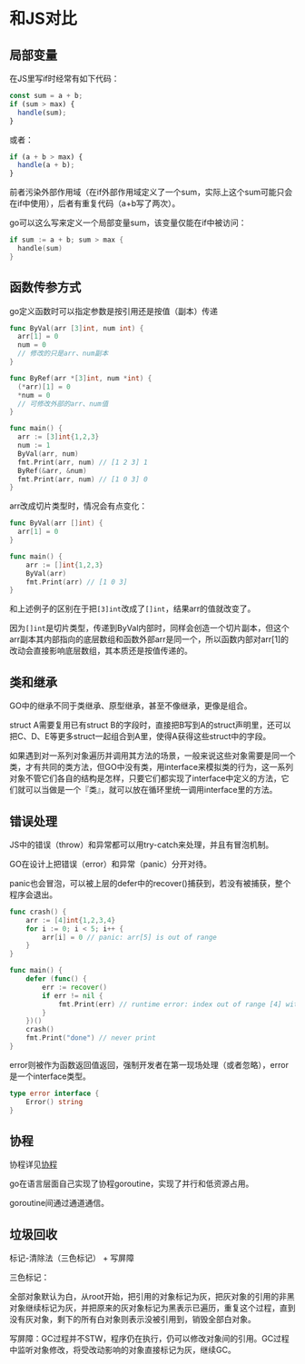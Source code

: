 # 和JS对比

## 局部变量

在JS里写if时经常有如下代码：

```js
const sum = a + b;
if (sum > max) {
  handle(sum);
} 
```

或者：

```js
if (a + b > max) {
  handle(a + b);
}
```

前者污染外部作用域（在if外部作用域定义了一个sum，实际上这个sum可能只会在if中使用），后者有重复代码（a+b写了两次）。

go可以这么写来定义一个局部变量sum，该变量仅能在if中被访问：

```go
if sum := a + b; sum > max {
  handle(sum)
}
```

## 函数传参方式

go定义函数时可以指定参数是按引用还是按值（副本）传递
        
```go
func ByVal(arr [3]int, num int) {
  arr[1] = 0
  num = 0
  // 修改的只是arr、num副本
}

func ByRef(arr *[3]int, num *int) {
  (*arr)[1] = 0
  *num = 0
  // 可修改外部的arr、num值
}

func main() {
  arr := [3]int{1,2,3}
  num := 1
  ByVal(arr, num)
  fmt.Print(arr, num) // [1 2 3] 1
  ByRef(&arr, &num)
  fmt.Print(arr, num) // [1 0 3] 0
}
```

arr改成切片类型时，情况会有点变化：

```go
func ByVal(arr []int) {
  arr[1] = 0
}

func main() {
	arr := []int{1,2,3}
	ByVal(arr)
	fmt.Print(arr) // [1 0 3]
}
```

和上述例子的区别在于把`[3]int`改成了`[]int`，结果arr的值就改变了。

因为`[]int`是切片类型，传递到ByVal内部时，同样会创造一个切片副本，但这个arr副本其内部指向的底层数组和函数外部arr是同一个，所以函数内部对arr[1]的改动会直接影响底层数组，其本质还是按值传递的。



## 类和继承

GO中的继承不同于类继承、原型继承，甚至不像继承，更像是组合。

struct A需要复用已有struct B的字段时，直接把B写到A的struct声明里，还可以把C、D、E等更多struct一起组合到A里，使得A获得这些struct中的字段。

如果遇到对一系列对象遍历并调用其方法的场景，一般来说这些对象需要是同一个类，才有共同的类方法，但GO中没有类，用interface来模拟类的行为，这一系列对象不管它们各自的结构是怎样，只要它们都实现了interface中定义的方法，它们就可以当做是一个『类』，就可以放在循环里统一调用interface里的方法。

## 错误处理

JS中的错误（throw）和异常都可以用try-catch来处理，并且有冒泡机制。

GO在设计上把错误（error）和异常（panic）分开对待。

panic也会冒泡，可以被上层的defer中的recover()捕获到，若没有被捕获，整个程序会退出。

```go
func crash() {
	arr := [4]int{1,2,3,4}
	for i := 0; i < 5; i++ {
		arr[i] = 0 // panic: arr[5] is out of range
	}
}

func main() {
	defer (func() {
		err := recover()
		if err != nil {
			fmt.Print(err) // runtime error: index out of range [4] with length 4
		}
	})()
	crash()
	fmt.Print("done") // never print
}
```

error则被作为函数返回值返回，强制开发者在第一现场处理（或者忽略），error是一个interface类型。

```go
type error interface {
    Error() string
}
```



## 协程

协程详见[协程](/js/thread.html#协程)

go在语言层面自己实现了协程goroutine，实现了并行和低资源占用。

goroutine间通过通道通信。

## 垃圾回收

标记-清除法（三色标记） + 写屏障

三色标记：

全部对象默认为白，从root开始，把引用的对象标记为灰，把灰对象的引用的非黑对象继续标记为灰，并把原来的灰对象标记为黑表示已遍历，重复这个过程，直到没有灰对象，剩下的所有白对象则表示没被引用到，销毁全部白对象。

写屏障：GC过程并不STW，程序仍在执行，仍可以修改对象间的引用。GC过程中监听对象修改，将受改动影响的对象直接标记为灰，继续GC。